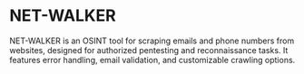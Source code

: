 # NET-WALKER
NET-WALKER is an OSINT tool for scraping emails and phone numbers from websites, designed for authorized pentesting and reconnaissance tasks. It features error handling, email validation, and customizable crawling options.
